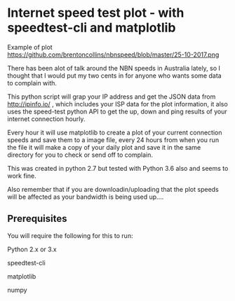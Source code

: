 # Internet speed test plot - with speedtest-cli and matplotlib
Example of plot https://github.com/brentoncollins/nbnspeed/blob/master/25-10-2017.png

There has been alot of talk around the NBN speeds in Australia lately, so I thought that I would put my two cents
in for anyone who wants some data to complain with. 

This python script will grap your IP address and get the JSON data from http://ipinfo.io/ , which includes your ISP data for the plot information, it also uses the speed-test python API to get the up, down and ping results of your internet connection hourly.

Every hour it will use matplotlib to create a plot of your current connection speeds and save them to a image file, every 24 hours from when you run the file it will make a copy of your daily plot and save it in the same directory for you to check or send off to complain.

This was created in python 2.7 but tested with Python 3.6 also and seems to work fine.

Also remember that if you are downloadin/uploading that the plot speeds will be affected as your bandwidth is being used up....


## Prerequisites

You will require the following for this to run:

Python 2.x or 3.x

speedtest-cli

matplotlib

numpy

requests

pyvirtualdisplay

selenium

bs4

and geko driver
https://github.com/mozilla/geckodriver/releases
## Install & Run on Linux
```
sudo apt-get install python-setuptools python-dev build-essential 
sudo easy_install pip 
pip install speedtest-cli requests matplotlib numpy requests
git clone https://github.com/brentoncollins/nbnspeed

python setup.py install

python speed.py
```
## Install & Run on Windows
You will need to install Python 2.x or 3.x https://www.python.org/downloads/windows/

Ensure when you install python, on the first install page click add to PATH, this will allow you to run python from CMD with no worries.

You will need to install Microsoft Visual C++ in order to install the python packages which ate required, you can find this here
http://landinghub.visualstudio.com/visual-cpp-build-tools. (takes a while to install, which is kind of annoying :( sorry)

Install git from https://git-scm.com/download/win

Install firefox and download the gekodriver and put it in the same directory. https://github.com/mozilla/geckodriver/releases

With these installed you should be able to clone the files to a directory and run the setup.

Open CMD from the start menu then.
```
git clone https://github.com/brentoncollins/nbnspeed
python setup.py install

python speed.py
```

It will ouput an image file in the same directory, it won't seem like much in the first few hours of running but after a whole day it will have a full 24 hour plot image, the image will then be time stamped and continue to keep updating the plot every hour creating a new image every 24 hours for you to review.

You can view the speed.png file which is the live image file as it continues to plot throughout the day.

## Optimised usage
The speed-test package will try and locate the nearest test server to you, which works most of the time. If you hare having trouble with your speeds and think that they could be better you can browse to https://www.speedtestserver.com/ and find the closest server to you.

Find in nbnspeed.py where it says:
```
servers = []
```
and change it to the server number which you located on the website above and save the changes.
```
servers = [2627]
```
e.g. 2627 points to Telstra in Perth city, which is the closest server to me.

## Feedback

If you have anyfeedback, or it doesnt work, please message me as this is the first commit and I most probably have forgotten something.
I have tested it on Python 2.x and 3.x on windows and linux.
brenton.collins@outlook.com
